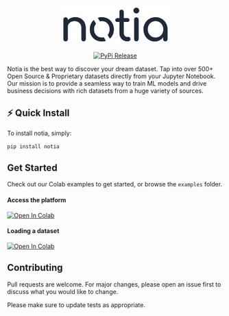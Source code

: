 <div align="center">
<img src="https://raw.githubusercontent.com/notia-ai/client/master/resources/imgs/notia-gh-logo.png" width=50%/><br/>  
</div>
<p align="center">
<a href="https://pypi.org/project/notia/">
    <img alt="PyPi Release" src="https://img.shields.io/pypi/v/notia">
</a> 
</p>

Notia is the best way to discover your dream dataset. Tap into over 500+ Open Source & Proprietary datasets directly from your Jupyter Notebook. 
Our mission is to provide a seamless way to train ML models and drive business decisions with rich datasets from a huge variety of sources.

## ⚡️ Quick Install

To install notia, simply:

```bash
pip install notia
```

## Get Started
Check out our Colab examples to get started, or browse the `examples` folder.

#### Access the platform
[![Open In Colab](https://colab.research.google.com/assets/colab-badge.svg)](https://colab.research.google.com/github/notia-ai/client/blob/master/examples/login_demo.ipynb)

#### Loading a dataset
[![Open In Colab](https://colab.research.google.com/assets/colab-badge.svg)](https://colab.research.google.com/github/notia-ai/client/blob/master/examples/load_dataset.ipynb)


## Contributing

Pull requests are welcome. For major changes, please open an issue first to discuss what you would like to change.

Please make sure to update tests as appropriate.
